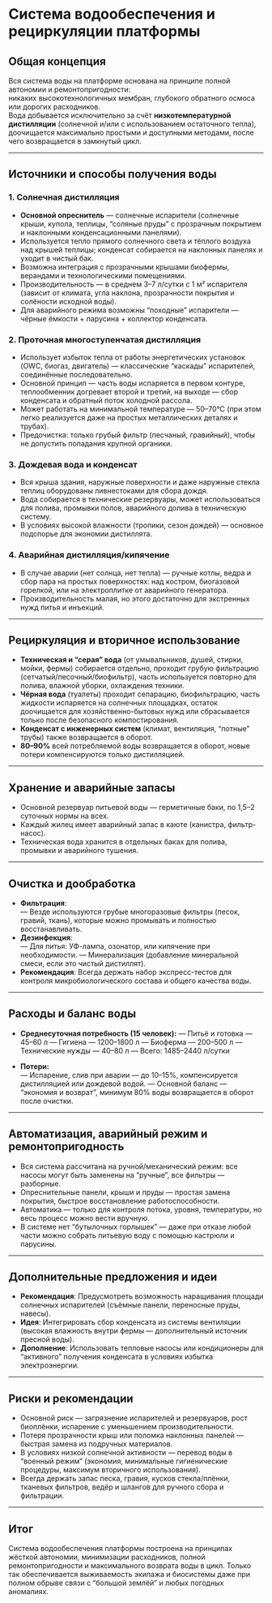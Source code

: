 # Система водообеспечения и рециркуляции платформы

## Общая концепция

Вся система воды на платформе основана на принципе полной автономии и ремонтопригодности:  
никаких высокотехнологичных мембран, глубокого обратного осмоса или дорогих расходников.  
Вода добывается исключительно за счёт **низкотемпературной дистилляции** (солнечной и/или с использованием остаточного тепла), доочищается максимально простыми и доступными методами, после чего возвращается в замкнутый цикл.

---

## Источники и способы получения воды

### 1. Солнечная дистилляция

- **Основной опреснитель** — солнечные испарители (солнечные крыши, купола, теплицы, “соляные пруды” с прозрачным покрытием и наклонными конденсационными панелями).
- Используется тепло прямого солнечного света и тёплого воздуха над крышей теплицы; конденсат собирается на наклонных панелях и уходит в чистый бак.
- Возможна интеграция с прозрачными крышами биофермы, верандами и технологическими помещениями.
- Производительность — в среднем 3–7 л/сутки с 1 м² испарителя (зависит от климата, угла наклона, прозрачности покрытия и солёности исходной воды).
- Для аварийного режима возможны “походные” испарители — чёрные ёмкости + парусина + коллектор конденсата.

### 2. Проточная многоступенчатая дистилляция

- Использует избыток тепла от работы энергетических установок (OWC, биогаз, двигатель) — классические “каскады” испарителей, соединённые последовательно.
- Основной принцип — часть воды испаряется в первом контуре, теплообменник догревает второй и третий, на выходе — сбор конденсата и обратный поток холодной рассола.
- Может работать на минимальной температуре — 50–70°С (при этом легко реализуется даже на простых металлических деталях и трубах).
- Предочистка: только грубый фильтр (песчаный, гравийный), чтобы не допустить попадания крупной органики.

### 3. Дождевая вода и конденсат

- Вся крыша здания, наружные поверхности и даже наружные стекла теплиц оборудованы ливнестоками для сбора дождя.
- Вода собирается в технические резервуары, может использоваться для полива, промывки полов, аварийного долива в техническую систему.
- В условиях высокой влажности (тропики, сезон дождей) — основное подспорье для экономии дистиллята.

### 4. Аварийная дистилляция/кипячение

- В случае аварии (нет солнца, нет тепла) — ручные котлы, ведра и сбор пара на простых поверхностях: над костром, биогазовой горелкой, или на электроплитке от аварийного генератора.
- Производительность малая, но этого достаточно для экстренных нужд питья и инъекций.

---

## Рециркуляция и вторичное использование

- **Техническая и “серая” вода** (от умывальников, душей, стирки, мойки, фермы) собирается отдельно, проходит грубую фильтрацию (сетчатый/песочный/биофильтр), часть используется повторно для полива, влажной уборки, охлаждения техники.
- **Чёрная вода** (туалеты) проходит сепарацию, биофильтрацию, часть жидкости испаряется на солнечных площадках, остаток доочищается для хозяйственно-бытовых нужд или сбрасывается только после безопасного компостирования.
- **Конденсат с инженерных систем** (климат, вентиляция, “потные” трубы) также возвращается в оборот.
- **80–90%** всей потребляемой воды возвращается в оборот, новые потери компенсируются только дистилляцией.

---

## Хранение и аварийные запасы

- Основной резервуар питьевой воды — герметичные баки, по 1,5–2 суточных нормы на всех.
- Каждый жилец имеет аварийный запас в каюте (канистра, фильтр-насос).
- Техническая вода хранится в отдельных баках для полива, промывки и аварийного тушения.

---

## Очистка и дообработка

- **Фильтрация**:  
    — Везде используются грубые многоразовые фильтры (песок, гравий, ткань), которые можно промывать и полностью восстанавливать.
- **Дезинфекция**:  
    — Для питья: УФ-лампа, озонатор, или кипячение при необходимости.
    — Минерализация (добавление минеральной смеси, если это чистый дистиллят).
- **Рекомендация**: Всегда держать набор экспресс-тестов для контроля микробиологического состава и общего качества воды.

---

## Расходы и баланс воды

- **Среднесуточная потребность (15 человек):**
    — Питьё и готовка — 45–60 л
    — Гигиена — 1200–1800 л
    — Биоферма — 200–500 л
    — Технические нужды — 40–80 л
    — Всего: 1485–2440 л/сутки

- **Потери:**  
    — Испарение, слив при аварии — до 10–15%, компенсируется дистилляцией или дождевой водой.
    — Основной баланс — “экономия и возврат”, минимум 80% воды возвращается в оборот после очистки.

---

## Автоматизация, аварийный режим и ремонтопригодность

- Вся система рассчитана на ручной/механический режим: все насосы могут быть заменены на “ручные”, все фильтры — разборные.
- Опреснительные панели, крыши и пруды — простая замена покрытия, быстрое восстановление работоспособности.
- Автоматика — только для контроля потока, уровня, температуры, но весь процесс можно вести вручную.
- В системе нет “бутылочных горлышек” — даже при отказе любой части можно собрать питьевую воду с помощью кастрюли и парусины.

---

## Дополнительные предложения и идеи

- **Рекомендация**: Предусмотреть возможность наращивания площади солнечных испарителей (съёмные панели, переносные пруды, навесы).
- **Идея**: Интегрировать сбор конденсата из системы вентиляции (высокая влажность внутри фермы — дополнительный источник пресной воды).
- **Дополнение**: Использовать тепловые насосы или кондиционеры для “активного” получения конденсата в условиях избытка электроэнергии.

---

## Риски и рекомендации

- Основной риск — загрязнение испарителей и резервуаров, рост биоплёнки, испарение с уменьшением производительности.
- Потеря прозрачности крыш или поломка наклонных панелей — быстрая замена из подручных материалов.
- В условиях низкой солнечной активности — перевод воды в “военный режим” (экономия, минимальные гигиенические процедуры, максимум вторичного использования).
- Всегда держать запас песка, гравия, кусков стекла/плёнки, тканевых фильтров, ведёр и шлангов для ручного сбора и фильтрации.

---

## Итог

Система водообеспечения платформы построена на принципах жёсткой автономии, минимизации расходников, полной ремонтопригодности и максимального возврата воды в цикл. Только так обеспечивается выживаемость экипажа и биосистемы даже при полном обрыве связи с “большой землёй” и любых погодных аномалиях.

